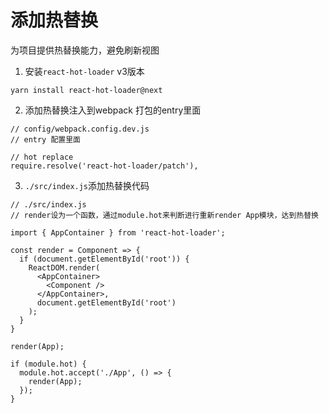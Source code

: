 # 添加热替换
为项目提供热替换能力，避免刷新视图

1. 安装`react-hot-loader` v3版本
```
yarn install react-hot-loader@next
```
2. 添加热替换注入到webpack 打包的entry里面
```
// config/webpack.config.dev.js
// entry 配置里面

// hot replace
require.resolve('react-hot-loader/patch'),
```
3. `./src/index.js`添加热替换代码
```
// ./src/index.js
// render设为一个函数，通过module.hot来判断进行重新render App模块，达到热替换

import { AppContainer } from 'react-hot-loader';

const render = Component => {
  if (document.getElementById('root')) {
    ReactDOM.render(
      <AppContainer>
        <Component />
      </AppContainer>,
      document.getElementById('root')
    );
  }
}

render(App);

if (module.hot) {
  module.hot.accept('./App', () => {
    render(App);
  });
}

```
